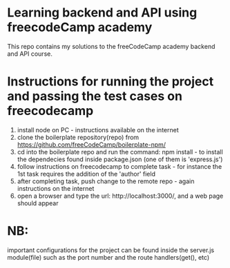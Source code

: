 # Learning backend and API using freecodeCamp academy
This repo  contains  my solutions to the freeCodeCamp academy backend and API course. 

# Instructions for running the project and passing the test cases on freecodecamp
1. install node on PC - instructions available on the internet
2. clone the boilerplate repository(repo) from https://github.com/freeCodeCamp/boilerplate-npm/
3. cd into the boilerplate repo and run the command: npm install - to install the dependecies found inside package.json (one of them is 'express.js')
4. follow instructions on freecodecamp to complete task - for instance the 1st task requires the addition of the 'author' field
5. after completing task, push change to the remote repo - again instructions on the internet
6. open a browser and type the url: http://localhost:3000/,  and a web page should appear


# NB:
important configurations for the project can be found inside the server.js module(file) such as the port number and the route handlers(get(), etc)
